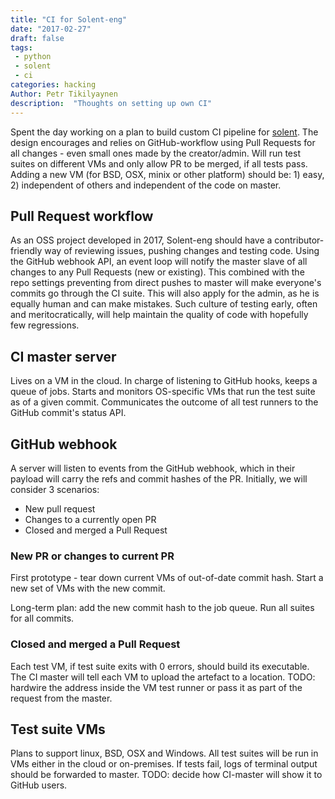 ```yaml
---
title: "CI for Solent-eng"
date: "2017-02-27"
draft: false
tags: 
 - python
 - solent
 - ci
categories: hacking
Author: Petr Tikilyaynen
description:  "Thoughts on setting up own CI"
---
```


Spent the day working on a plan to build custom CI pipeline for [solent](https://github.com/solent-eng/solent). The design encourages and relies on GitHub-workflow using Pull Requests for all changes - even small ones made by the creator/admin. Will run test suites on different VMs and only allow PR to be merged, if all tests pass. Adding a new VM (for BSD, OSX, minix or other platform) should be: 1) easy, 2) independent of others and independent of the code on master.


## Pull Request workflow

As an OSS project developed in 2017, Solent-eng should have a contributor-friendly way of reviewing issues, pushing changes and testing code. Using the GitHub webhook API, an event loop will notify the master slave of all changes to any Pull Requests (new or existing). This combined with the repo settings preventing from direct pushes to master will make everyone's commits go through the CI suite. This will also apply for the admin, as he is equally human and can make mistakes. Such culture of testing early, often and meritocratically, will help maintain the quality of code with hopefully few regressions. 


## CI master server

Lives on a VM in the cloud. In charge of listening to GitHub hooks, keeps a queue of jobs. Starts and monitors OS-specific VMs that run the test suite as of a given commit. Communicates the outcome of all test runners to the GitHub commit's status API.

## GitHub webhook

A server will listen to events from the GitHub webhook, which in their payload will carry the refs and commit hashes of the PR. Initially, we will consider 3 scenarios:

  * New pull request
  * Changes to a currently open PR
  * Closed and merged a Pull Request
  
### New PR or changes to current PR

First prototype - tear down current VMs of out-of-date commit hash. Start a new set of VMs with the new commit.

Long-term plan: add the new commit hash to the job queue. Run all suites for all commits. 

### Closed and merged a Pull Request

Each test VM, if test suite exits with 0 errors, should build its executable. The CI master will tell each VM to upload the artefact to a location. TODO: hardwire the address inside the VM test runner or pass it as part of the request from the master.


## Test suite VMs

Plans to support linux, BSD, OSX and Windows. All test suites will be run in VMs either in the cloud or on-premises. If tests fail, logs of terminal output should be forwarded to master. TODO: decide how CI-master will show it to GitHub users.
